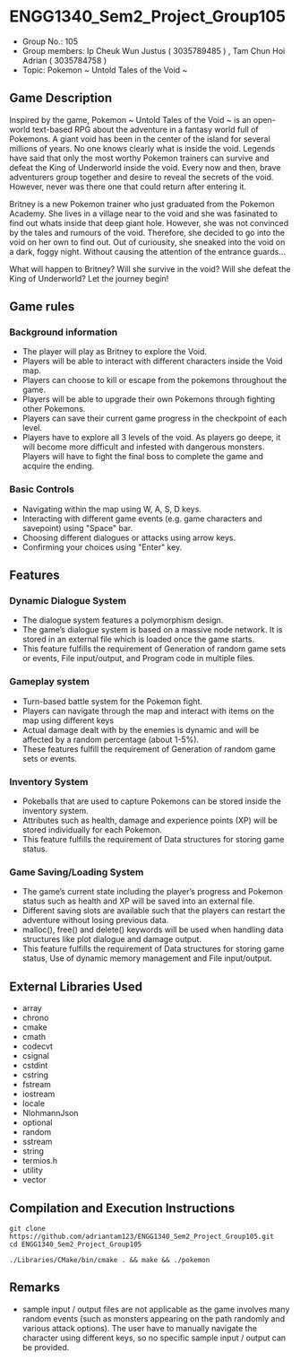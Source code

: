 # ENGG1340_Sem2_Project_Group105

- Group No.: 105
- Group members: Ip Cheuk Wun Justus ( 3035789485 ) , Tam Chun Hoi Adrian ( 3035784758 )
- Topic: Pokemon ~ Untold Tales of the Void ~



## Game Description
Inspired by the game, Pokemon ~ Untold Tales of the Void ~ is an open-world text-based RPG about the adventure in a fantasy world full of Pokemons. A giant void has been in the center of the island for several millions of years. No one knows clearly what is inside the void. Legends have said that only the most worthy Pokemon trainers can survive and defeat the King of Underworld inside the void. Every now and then, brave adventurers group together and desire to reveal the secrets of the void. However, never was there one that could return after entering it. 

Britney is a new Pokemon trainer who just graduated from the Pokemon Academy. She lives in a village near to the void and she was fasinated to find out whats inside that deep giant hole. However, she was not convinced by the tales and rumours of the void. Therefore, she decided to go into the void on her own to find out. Out of curiousity, she sneaked into the void on a dark, foggy night. Without causing the attention of the entrance guards…

What will happen to Britney? Will she survive in the void? Will she defeat the King of Underworld? Let the journey begin!



## Game rules

### Background information
- The player will play as Britney to explore the Void.
- Players will be able to interact with different characters inside the Void map.
- Players can choose to kill or escape from the pokemons throughout the game.
- Players will be able to upgrade their own Pokemons through fighting other Pokemons.
- Players can save their current game progress in the checkpoint of each level.
- Players have to explore all 3 levels of the void. As players go deepe, it will become more difficult and infested with dangerous monsters. Players will have to fight the final boss to complete the game and acquire the ending.

### Basic Controls
- Navigating within the map using W, A, S, D keys.
- Interacting with different game events (e.g. game characters and savepoint) using "Space" bar.
- Choosing different dialogues or attacks using arrow keys.
- Confirming your choices using "Enter" key.



## Features

### Dynamic Dialogue System
- The dialogue system features a polymorphism design.
- The game’s dialogue system is based on a massive node network. It is stored in an external file which is loaded once the game starts.
- This feature fulfills the requirement of Generation of random game sets or events, File input/output, and Program code in multiple files.

### Gameplay system
- Turn-based battle system for the Pokemon fight.
- Players can navigate through the map and interact with items on the map using different keys
- Actual damage dealt with by the enemies is dynamic and will be affected by a random percentage (about 1-5%).
- These features fulfill the requirement of Generation of random game sets or events.

### Inventory System
- Pokeballs that are used to capture Pokemons can be stored inside the inventory system.
- Attributes such as health, damage and experience points (XP) will be stored individually for each Pokemon.
- This feature fulfills the requirement of Data structures for storing game status.

### Game Saving/Loading System
- The game’s current state including the player’s progress and Pokemon status such as health and XP will be saved into an external file.
- Different saving slots are available such that the players can restart the adventure without losing previous data.
- malloc(), free() and delete() keywords will be used when handling data structures like plot dialogue and damage output.
- This feature fulfills the requirement of Data structures for storing game status, Use of dynamic memory management and File input/output.



## External Libraries Used
- array
- chrono
- cmake
- cmath
- codecvt
- csignal
- cstdint
- cstring
- fstream
- iostream
- locale
- NlohmannJson
- optional
- random
- sstream
- string
- termios.h
- utility
- vector



## Compilation and Execution Instructions
```
git clone https://github.com/adriantam123/ENGG1340_Sem2_Project_Group105.git
cd ENGG1340_Sem2_Project_Group105
```
```
./Libraries/CMake/bin/cmake . && make && ./pokemon
```



## Remarks
- sample input / output files are not applicable as the game involves many random events (such as monsters appearing on the path randomly and various attack options). The user have to manually navigate the character using different keys, so no specific sample input / output can be provided.
